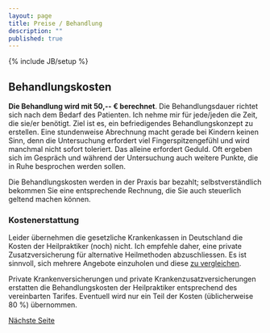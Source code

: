 ```yaml
---
layout: page
title: Preise / Behandlung
description: ""
published: true
---
```


{% include JB/setup %}

## Behandlungskosten

**Die Behandlung wird mit 50,-- € berechnet**. Die Behandlungsdauer richtet sich nach dem Bedarf des Patienten. Ich nehme mir für jede/jeden die Zeit, die sie/er benötigt. Ziel ist es, ein befriedigendes Behandlungskonzept zu erstellen. Eine stundenweise Abrechnung macht gerade bei Kindern keinen Sinn, denn die Untersuchung erfordert viel Fingerspitzengefühl und wird manchmal nicht sofort toleriert. Das alleine erfordert Geduld. Oft ergeben sich im Gespräch und während der Untersuchung auch weitere Punkte, die in Ruhe besprochen werden sollen.  

Die Behandlungskosten werden in der Praxis bar bezahlt; selbstverständlich bekommen Sie eine entsprechende Rechnung, die Sie auch steuerlich geltend machen können.

### Kostenerstattung

Leider übernehmen die gesetzliche Krankenkassen in Deutschland die Kosten der Heilpraktiker (noch) nicht. Ich empfehle daher, eine private Zusatzversicherung für alternative Heilmethoden abzuschliessen. Es ist sinnvoll, sich mehrere Angebote einzuholen und diese [zu vergleichen](http://www.versicherung-vergleiche.de/krankenzusatzversicherung/ambulante-zusatzversicherung_2.php).

Private Krankenversicherungen und private Krankenzusatzversicherungen erstatten die Behandlungskosten der Heilpraktiker entsprechend des vereinbarten Tarifes. Eventuell wird nur ein Teil der Kosten (üblicherweise 80 %) übernommen.

[Nächste Seite](/preise/massage/)